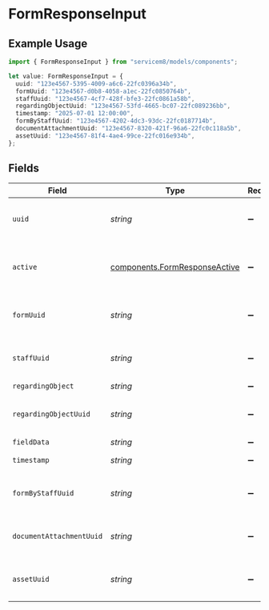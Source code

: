 # FormResponseInput

## Example Usage

```typescript
import { FormResponseInput } from "servicem8/models/components";

let value: FormResponseInput = {
  uuid: "123e4567-5395-4009-a6c6-22fc0396a34b",
  formUuid: "123e4567-d0b8-4058-a1ec-22fc0850764b",
  staffUuid: "123e4567-4cf7-428f-bfe3-22fc0861a58b",
  regardingObjectUuid: "123e4567-53fd-4665-bc07-22fc089236bb",
  timestamp: "2025-07-01 12:00:00",
  formByStaffUuid: "123e4567-4202-4dc3-93dc-22fc0187714b",
  documentAttachmentUuid: "123e4567-8320-421f-96a6-22fc0c118a5b",
  assetUuid: "123e4567-81f4-4ae4-99ce-22fc016e934b",
};
```

## Fields

| Field                                                                          | Type                                                                           | Required                                                                       | Description                                                                    | Example                                                                        |
| ------------------------------------------------------------------------------ | ------------------------------------------------------------------------------ | ------------------------------------------------------------------------------ | ------------------------------------------------------------------------------ | ------------------------------------------------------------------------------ |
| `uuid`                                                                         | *string*                                                                       | :heavy_minus_sign:                                                             | Unique identifier for this record                                              | 123e4567-5395-4009-a6c6-22fc0396a34b                                           |
| `active`                                                                       | [components.FormResponseActive](../../models/components/formresponseactive.md) | :heavy_minus_sign:                                                             | Record active/deleted flag.  Valid values are [0,1]                            |                                                                                |
| `formUuid`                                                                     | *string*                                                                       | :heavy_minus_sign:                                                             | N/A                                                                            | 123e4567-d0b8-4058-a1ec-22fc0850764b                                           |
| `staffUuid`                                                                    | *string*                                                                       | :heavy_minus_sign:                                                             | N/A                                                                            | 123e4567-4cf7-428f-bfe3-22fc0861a58b                                           |
| `regardingObject`                                                              | *string*                                                                       | :heavy_minus_sign:                                                             | N/A                                                                            |                                                                                |
| `regardingObjectUuid`                                                          | *string*                                                                       | :heavy_minus_sign:                                                             | N/A                                                                            | 123e4567-53fd-4665-bc07-22fc089236bb                                           |
| `fieldData`                                                                    | *string*                                                                       | :heavy_minus_sign:                                                             | N/A                                                                            |                                                                                |
| `timestamp`                                                                    | *string*                                                                       | :heavy_minus_sign:                                                             | N/A                                                                            | 2025-07-01 12:00:00                                                            |
| `formByStaffUuid`                                                              | *string*                                                                       | :heavy_minus_sign:                                                             | N/A                                                                            | 123e4567-4202-4dc3-93dc-22fc0187714b                                           |
| `documentAttachmentUuid`                                                       | *string*                                                                       | :heavy_minus_sign:                                                             | N/A                                                                            | 123e4567-8320-421f-96a6-22fc0c118a5b                                           |
| `assetUuid`                                                                    | *string*                                                                       | :heavy_minus_sign:                                                             | N/A                                                                            | 123e4567-81f4-4ae4-99ce-22fc016e934b                                           |
